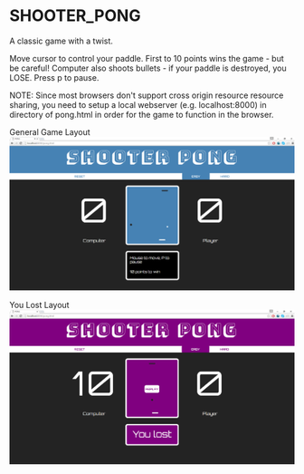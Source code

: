 # SHOOTER_PONG
A classic game with a twist.

Move cursor to control your paddle. First to 10 points wins the game - but be careful! Computer also shoots bullets - if your paddle is destroyed, you LOSE. Press p to pause.

NOTE: Since most browsers don't support cross origin resource resource sharing, you need to setup a local webserver (e.g. localhost:8000) in directory of pong.html in order for the game to function in the browser.

General Game Layout
![Alt text](/Screenshots/screenshot1.png?raw=true "Game Layout")


You Lost Layout
![Alt text](/Screenshots/screenshot2.png?raw=true "You Lost Layout")